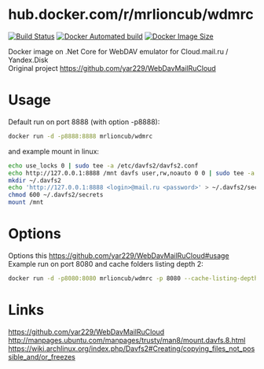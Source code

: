 # hub.docker.com/r/mrlioncub/wdmrc
[![Build Status](https://img.shields.io/docker/cloud/build/mrlioncub/wdmrc)](https://hub.docker.com/r/mrlioncub/wdmrc)
[![Docker Automated build](https://img.shields.io/docker/cloud/automated/mrlioncub/wdmrc)](https://hub.docker.com/r/mrlioncub/wdmrc)
[![Docker Image Size](https://img.shields.io/docker/image-size/mrlioncub/wdmrc/latest)](https://hub.docker.com/r/mrlioncub/wdmrc)

Docker image on .Net Core for WebDAV emulator for Cloud.mail.ru / Yandex.Disk  
Original project https://github.com/yar229/WebDavMailRuCloud

# Usage

Default run on port 8888 (with option -p8888):

```bash
docker run -d -p8888:8888 mrlioncub/wdmrc
```
and example mount in linux:

```bash
echo use_locks 0 | sudo tee -a /etc/davfs2/davfs2.conf
echo http://127.0.0.1:8888 /mnt davfs user,rw,noauto 0 0 | sudo tee -a /etc/fstab
mkdir ~/.davfs2
echo 'http://127.0.0.1:8888 <login>@mail.ru <password>' > ~/.davfs2/secrets
chmod 600 ~/.davfs2/secrets
mount /mnt
```

# Options

Options this https://github.com/yar229/WebDavMailRuCloud#usage  
Example run on port 8080 and cache folders listing depth 2:

```bash
docker run -d -p8080:8080 mrlioncub/wdmrc -p 8080 --cache-listing-depth 2
```

# Links
https://github.com/yar229/WebDavMailRuCloud  
http://manpages.ubuntu.com/manpages/trusty/man8/mount.davfs.8.html  
https://wiki.archlinux.org/index.php/Davfs2#Creating/copying_files_not_possible_and/or_freezes
